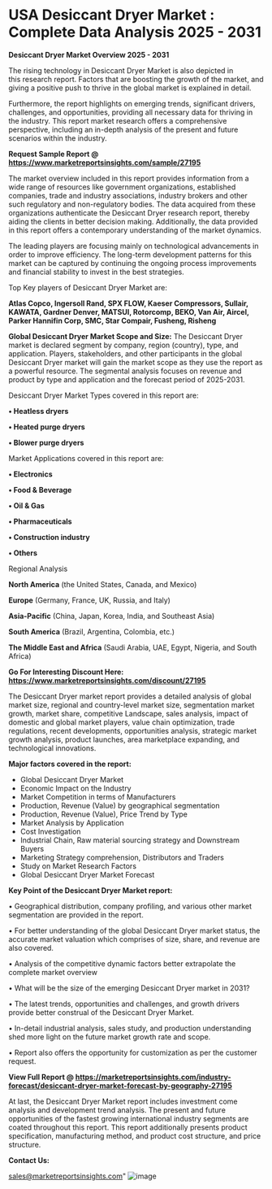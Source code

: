  # USA Desiccant Dryer Market : Complete Data Analysis 2025 - 2031

<Strong> Desiccant Dryer Market Overview 2025 - 2031</strong>

The rising technology in Desiccant Dryer Market is also depicted in this research report. Factors that are boosting the growth of the market, and giving a positive push to thrive in the global market is explained in detail.

Furthermore, the report highlights on emerging trends, significant drivers, challenges, and opportunities, providing all necessary data for thriving in the industry. This report market research offers a comprehensive perspective, including an in-depth analysis of the present and future scenarios within the industry.

<strong>Request Sample Report @ <a href=https://www.marketreportsinsights.com/sample/27195>https://www.marketreportsinsights.com/sample/27195</a></strong>

The market overview included in this report provides information from a wide range of resources like government organizations, established companies, trade and industry associations, industry brokers and other such regulatory and non-regulatory bodies. The data acquired from these organizations authenticate the Desiccant Dryer research report, thereby aiding the clients in better decision making. Additionally, the data provided in this report offers a contemporary understanding of the market dynamics.

The leading players are focusing mainly on technological advancements in order to improve efficiency. The long-term development patterns for this market can be captured by continuing the ongoing process improvements and financial stability to invest in the best strategies.

Top Key players of Desiccant Dryer Market are:

<strong>Atlas Copco, Ingersoll Rand, SPX FLOW, Kaeser Compressors, Sullair, KAWATA, Gardner Denver, MATSUI, Rotorcomp, BEKO, Van Air, Aircel, Parker Hannifin Corp, SMC, Star Compair, Fusheng, Risheng</strong>

<strong><b>Global Desiccant Dryer Market Scope and Size:</b></strong>
The Desiccant Dryer market is declared segment by company, region (country), type, and application. Players, stakeholders, and other participants in the global Desiccant Dryer market will gain the market scope as they use the report as a powerful resource. The segmental analysis focuses on revenue and product by type and application and the forecast period of 2025-2031.

Desiccant Dryer Market Types covered in this report are:

<strong>• Heatless dryers

• Heated purge dryers

• Blower purge dryers</strong>

Market Applications covered in this report are:

<strong>• Electronics

• Food & Beverage

• Oil & Gas

• Pharmaceuticals

• Construction industry

• Others</strong> 

Regional Analysis

<strong>North America</strong> (the United States, Canada, and Mexico)

<strong>Europe</strong> (Germany, France, UK, Russia, and Italy)

<strong>Asia-Pacific</strong> (China, Japan, Korea, India, and Southeast Asia)

<strong>South America</strong> (Brazil, Argentina, Colombia, etc.)

<strong>The Middle East and Africa</strong> (Saudi Arabia, UAE, Egypt, Nigeria, and South Africa)

<strong>Go For Interesting Discount Here: <a href=https://www.marketreportsinsights.com/discount/27195>https://www.marketreportsinsights.com/discount/27195</a></strong>

The Desiccant Dryer market report provides a detailed analysis of global market size, regional and country-level market size, segmentation market growth, market share, competitive Landscape, sales analysis, impact of domestic and global market players, value chain optimization, trade regulations, recent developments, opportunities analysis, strategic market growth analysis, product launches, area marketplace expanding, and technological innovations.

<strong><b>Major factors covered in the report:</b></strong>
<ul>
  <li>Global Desiccant Dryer Market </li>
  <li>Economic Impact on the Industry</li>
  <li>Market Competition in terms of Manufacturers</li>
  <li>Production, Revenue (Value) by geographical segmentation</li>
  <li>Production, Revenue (Value), Price Trend by Type</li>
  <li>Market Analysis by Application</li>
  <li>Cost Investigation</li>
  <li>Industrial Chain, Raw material sourcing strategy and Downstream Buyers</li>
  <li>Marketing Strategy comprehension, Distributors and Traders</li>
  <li>Study on Market Research Factors</li>
  <li>Global Desiccant Dryer Market Forecast</li>
</ul>

<strong><b>Key Point of the Desiccant Dryer Market report:</b></strong>

• Geographical distribution, company profiling, and various other market segmentation are provided in the report.

• For better understanding of the global Desiccant Dryer market status, the accurate market valuation which comprises of size, share, and revenue are also covered.

• Analysis of the competitive dynamic factors better extrapolate the complete market overview

• What will be the size of the emerging Desiccant Dryer market in 2031?

• The latest trends, opportunities and challenges, and growth drivers provide better construal of the Desiccant Dryer Market.

• In-detail industrial analysis, sales study, and production understanding shed more light on the future market growth rate and scope.

• Report also offers the opportunity for customization as per the customer request.

<strong><b>View Full Report @ <a href=https://marketreportsinsights.com/industry-forecast/desiccant-dryer-market-forecast-by-geography-27195>https://marketreportsinsights.com/industry-forecast/desiccant-dryer-market-forecast-by-geography-27195</a></b></strong>


At last, the Desiccant Dryer Market report includes investment come analysis and development trend analysis. The present and future opportunities of the fastest growing international industry segments are coated throughout this report. This report additionally presents product specification, manufacturing method, and product cost structure, and price structure.

<strong>Contact Us:</strong>

sales@marketreportsinsights.com"
![image](https://github.com/user-attachments/assets/4b949b36-985d-4333-86c2-ed80d928179c)

